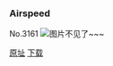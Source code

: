 ### Airspeed
No.3161
![图片不见了~~~](https://imgs.xkcd.com/comics/airspeed.png)

[原址](https://xkcd.com//3161) [下载](https://imgs.xkcd.com/comics/airspeed.png)

